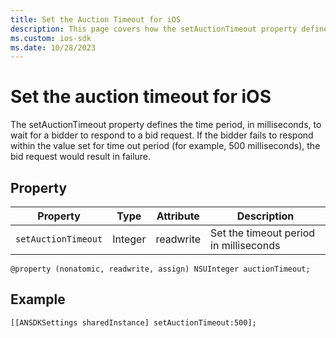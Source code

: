 ```yaml
---
title: Set the Auction Timeout for iOS
description: This page covers how the setAuctionTimeout property defines the time period, in milliseconds, to wait for a bidder to respond to a bid request. If the bidder fails to respond, the bid request will fail. 
ms.custom: ios-sdk 
ms.date: 10/28/2023
---
```



# Set the auction timeout for iOS

The setAuctionTimeout property defines the time period, in milliseconds, to wait for a bidder to respond to a bid request. If the bidder fails to respond within the value set for time out period (for example, 500 milliseconds), the bid request would result in failure.

## Property

| Property | Type | Attribute | Description |
|--|--|--|--|
| `setAuctionTimeout` | Integer | readwrite | Set the timeout period in milliseconds |

``` 
@property (nonatomic, readwrite, assign) NSUInteger auctionTimeout;
```

## Example

``` 
[[ANSDKSettings sharedInstance] setAuctionTimeout:500];
```
